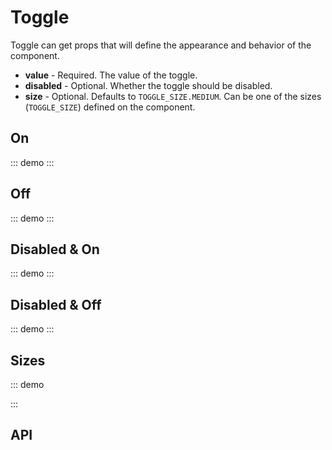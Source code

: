<script setup lang="ts">
import { SwToggle } from '@swimm/ui';
</script>

# Toggle

Toggle can get props that will define the appearance and behavior of the component.

- **value** - Required. The value of the toggle.
- **disabled** - Optional. Whether the toggle should be disabled.
- **size** - Optional. Defaults to `TOGGLE_SIZE.MEDIUM`. Can be one of the sizes (`TOGGLE_SIZE`) defined on the component.

## On

::: demo
<sw-toggle :value="true" />
:::

## Off

::: demo
<sw-toggle :value="false" />
:::

## Disabled & On

::: demo
<sw-toggle :value="true" disabled />
:::

## Disabled & Off

::: demo
<sw-toggle :value="false" disabled />
:::

## Sizes

::: demo

<div style="display: flex; justify-content: space-between; align-items: center" >
    <sw-toggle :value="true" size="large" />
    <sw-toggle :value="true" size="medium" />
    <sw-toggle :value="true" size="small" />
    <sw-toggle :value="true" size="xsmall" />
</div>
:::

## API

<ComponentApi name="SwToggle" />
